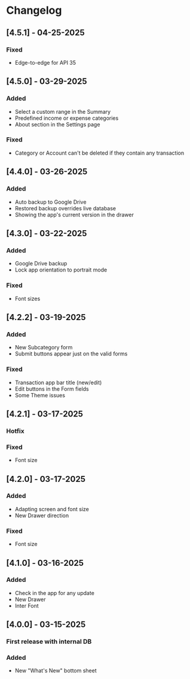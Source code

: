 # Changelog

## [4.5.1] - 04-25-2025
### Fixed
- Edge-to-edge for API 35

## [4.5.0] - 03-29-2025
### Added
- Select a custom range in the Summary
- Predefined income or expense categories
- About section in the Settings page
### Fixed
- Category or Account can't be deleted if they contain any transaction

## [4.4.0] - 03-26-2025
### Added
- Auto backup to Google Drive
- Restored backup overrides live database
- Showing the app's current version in the drawer

## [4.3.0] - 03-22-2025
### Added
- Google Drive backup
- Lock app orientation to portrait mode
### Fixed
- Font sizes

## [4.2.2] - 03-19-2025
### Added
- New Subcategory form
- Submit buttons appear just on the valid forms
### Fixed
- Transaction app bar title (new/edit)
- Edit buttons in the Form fields
- Some Theme issues

## [4.2.1] - 03-17-2025
### Hotfix
### Fixed
- Font size

## [4.2.0] - 03-17-2025
### Added
- Adapting screen and font size
- New Drawer direction
### Fixed
- Font size

## [4.1.0] - 03-16-2025
### Added
- Check in the app for any update
- New Drawer
- Inter Font

## [4.0.0] - 03-15-2025
### First release with internal DB
### Added
- New "What's New" bottom sheet
